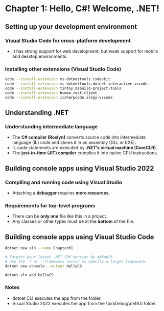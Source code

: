 # Chapter 1: Hello, C#! Welcome, .NET!

## Setting up your development environment
### Visual Studio Code for cross-platform development
* It has strong support for web development, but weak support for mobile and desktop environments.
### Installing other extensions (Visual Studio Code)
```bash
code --install-extension ms-dotnettools.csdevkit
code --install-extension ms-dotnettools.dotnet-interactive-vscode
code --install-extension tintoy.msbuild-project-tools
code --install-extension humao.rest-client
code --install-extension icsharpcode.ilspy-vscode
```

## Understanding .NET
### Understanding intermediate language
* The **C# compiler (Roslyn)** converts source code into intermediate language (IL) code and stores it in an assembly (DLL or EXE).
* IL code statements are executed by **.NET's virtual machine (CoreCLR)**.
* The **just-in-time (JIT) compiler** compiles it into native CPU instructions.

## Building console apps using Visual Studio 2022
### Compiling and running code using Visual Studio
* Attaching a **debugger** requires **more resources**.
### Requirements for top-level programs
* There can be **only one** file like this in a project.
* Any classes or other types must be at the **bottom** of the file.

## Building console apps using Visual Studio Code
```bash
dotnet new sln --name Chapter01

# Targets your latest .NET SDK version by default.
# Use the -f or --framework switch to specify a target framework.
dotnet new console --output HelloCS

dotnet sln add HelloCS
```
### Notes
* dotnet CLI executes the app from the <projectname> folder.
* Visual Studio 2022 executes the app from the <projectname>\bin\Debug\net8.0 folder.
